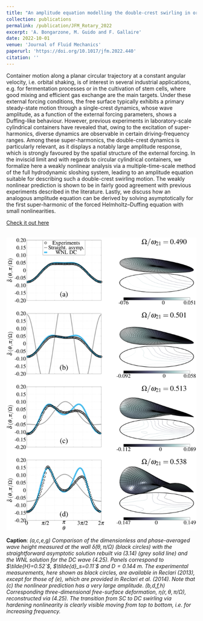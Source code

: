 ```yaml
---
title: "An amplitude equation modelling the double-crest swirling in orbital-shaken cylindrical containers"
collection: publications
permalink: /publication/JFM_Rotary_2022
excerpt: 'A. Bongarzone, M. Guido and F. Gallaire'
date: 2022-10-01
venue: 'Journal of Fluid Mechanics'
paperurl: 'https://doi.org/10.1017/jfm.2022.440'
citation: ''
---
```

Container motion along a planar circular trajectory at a constant angular velocity, i.e. orbital shaking, is of interest in several industrial applications, e.g. for fermentation processes or in the cultivation of stem cells, where good mixing and efficient gas exchange are the main targets. Under these external forcing conditions, the free surface typically exhibits a primary steady-state motion through a single-crest dynamics, whose wave amplitude, as a function of the external forcing parameters, shows a Duffing-like behaviour. However, previous experiments in laboratory-scale cylindrical containers have revealed that, owing to the excitation of super-harmonics, diverse dynamics are observable in certain driving-frequency ranges. Among these super-harmonics, the double-crest dynamics is particularly relevant, as it displays a notably large amplitude response, which is strongly favoured by the spatial structure of the external forcing. In the inviscid limit and with regards to circular cylindrical containers, we formalize here a weakly nonlinear analysis via a multiple-time-scale method of the full hydrodynamic sloshing system, leading to an amplitude equation suitable for describing such a double-crest swirling motion. The weakly nonlinear prediction is shown to be in fairly good agreement with previous experiments described in the literature. Lastly, we discuss how an analogous amplitude equation can be derived by solving asymptotically for the first super-harmonic of the forced Helmholtz–Duffing equation with small nonlinearities.

[Check it out here](http://Alessandro-Bongarzone.github.io/files/JFM_An_amplitude_equation_modelling_the_double_crest_swirling_in_orbital_shaken_cylindrical_containers.pdf)

<br/><img src='/images/JFM_Rotary_2022_GA.pdf'>

**Caption**: _(a,c,e,g) Comparison of the dimensionless and phase-averaged wave height measured at the wall $`\tilde{\delta}\left(\theta,\pi/\Omega\right)`$ (black circles) with the straightforward asymptotic solution rebuilt via (3.14) (grey solid line) and
the WNL solution for the DC wave (4.25). Panels correspond to $\tilde{H}=0.52`$, $\tilde{d}_s=0.11`$ and $`D=0.144`$ $`m`$. The experimental measurements, here shown as black circles, are available in Reclari (2013), except for those of (e), which are provided in Reclari et al. (2014). Note that (c) the nonlinear prediction has a very large amplitude. (b,d,f,h) Corresponding three-dimensional free-surface deformation, $`\eta\left(r,\theta,\pi/\Omega\right)`$, reconstructed via (4.25). The transition from SC to DC swirling via hardening nonlinearity is clearly visible moving from top to bottom, i.e. for increasing frequency._
